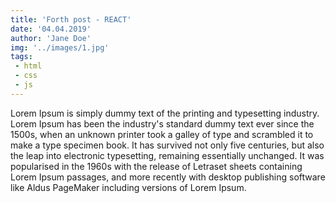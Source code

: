 ```yaml
---
title: 'Forth post - REACT'
date: '04.04.2019'
author: 'Jane Doe'
img: '../images/1.jpg'
tags: 
 - html
 - css
 - js
---
```


Lorem Ipsum is simply dummy text of the printing and typesetting industry.
Lorem Ipsum has been the industry's standard dummy text ever since the 1500s, when an unknown printer took a galley of 
type and scrambled it to make a type specimen book. It has survived not only five centuries, 
but also the leap into electronic typesetting, remaining essentially unchanged. It was popularised in the 1960s with
the release of Letraset sheets containing Lorem Ipsum passages, and more recently with desktop publishing software
like Aldus PageMaker including versions of Lorem Ipsum.
